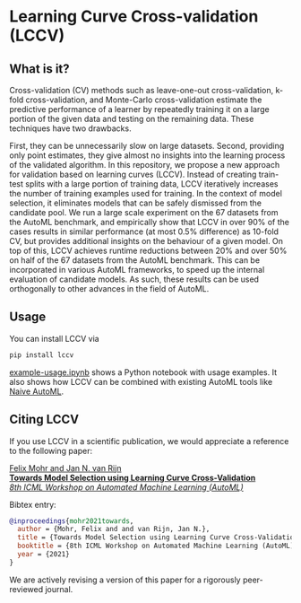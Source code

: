 # Learning Curve Cross-validation (LCCV)

## What is it?
Cross-validation (CV) methods such as leave-one-out cross-validation, k-fold cross-validation, and Monte-Carlo cross-validation estimate the predictive performance of a learner by repeatedly training it on a large portion of the given data and testing on the remaining data.
These techniques have two drawbacks.

First, they can be unnecessarily slow on large datasets.
Second, providing only point estimates, they give almost no insights into the learning process of the validated algorithm.
In this repository, we propose a new approach for validation based on learning curves (LCCV).
Instead of creating train-test splits with a large portion of training data, LCCV iteratively increases the number of training examples used for training.
In the context of model selection, it eliminates models that can be safely dismissed from the candidate pool.
We run a large scale experiment on the 67 datasets from the AutoML benchmark, and empirically show that LCCV in over 90% of the cases results in similar performance (at most 0.5% difference) as 10-fold CV, but provides additional insights on the behaviour of a given model.
On top of this, LCCV achieves runtime reductions between 20% and over 50% on half of the 67 datasets from the AutoML benchmark.
This can be incorporated in various AutoML frameworks, to speed up the internal evaluation of candidate models. 
As such, these results can be used orthogonally to other advances in the field of AutoML.

## Usage
You can install LCCV via
```bash
pip install lccv
```

[example-usage.ipynb](https://github.com/fmohr/lccv/blob/master/example-usage.ipynb) shows a Python notebook with usage examples. It also shows how LCCV can be combined with existing AutoML tools like [Naive AutoML](https://github.com/fmohr/naiveautoml).

## Citing LCCV

If you use LCCV in a scientific publication, we would appreciate a reference to
the following paper:

[Felix Mohr and Jan N. van Rijn<br/>
**Towards Model Selection using Learning Curve Cross-Validation**<br/>
*8th ICML Workshop on Automated Machine Learning (AutoML)*](https://openreview.net/attachment?id=EC_IHbAaMG&name=crc_pdf)

Bibtex entry:
```bibtex
@inproceedings{mohr2021towards,
  author = {Mohr, Felix and and van Rijn, Jan N.},
  title = {Towards Model Selection using Learning Curve Cross-Validation},
  booktitle = {8th ICML Workshop on Automated Machine Learning (AutoML)},
  year = {2021}
}
```

We are actively revising a version of this paper for a rigorously peer-reviewed journal.

